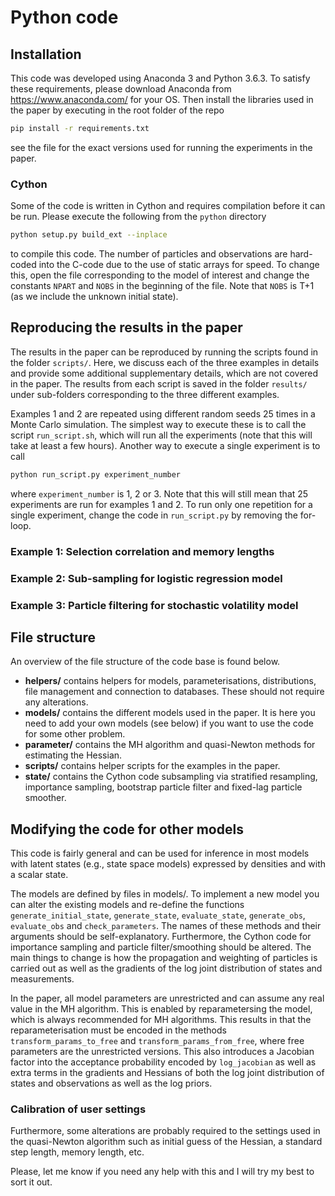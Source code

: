 # Python code

## Installation
This code was developed using Anaconda 3 and Python 3.6.3. To satisfy these requirements, please download Anaconda from https://www.anaconda.com/ for your OS. Then install the libraries used in the paper by executing in the root folder of the repo
``` bash
pip install -r requirements.txt
```
see the file for the exact versions used for running the experiments in the paper.

### Cython
Some of the code is written in Cython and requires compilation before it can be run. Please execute the following from the `python` directory
``` bash
python setup.py build_ext --inplace
```
to compile this code. The number of particles and observations are hard-coded into the C-code due to the use of static arrays for speed. To change this, open the file corresponding to the model of interest and change the constants `NPART` and `NOBS` in the beginning of the file. Note that `NOBS` is T+1 (as we include the unknown initial state).

## Reproducing the results in the paper
The results in the paper can be reproduced by running the scripts found in the folder `scripts/`. Here, we discuss each of the three examples in details and provide some additional supplementary details, which are not covered in the paper. The results from each script is saved in the folder `results/` under sub-folders corresponding to the three different examples.

Examples 1 and 2 are repeated using different random seeds 25 times in a Monte Carlo simulation. The simplest way to execute these is to call the script `run_script.sh`, which will run all the experiments (note that this will take at least a few hours). Another way to execute a single experiment is to call

``` bash
python run_script.py experiment_number
```

where `experiment_number` is 1, 2 or 3. Note that this will still mean that 25 experiments are run for examples 1 and 2. To run only one repetition for a single experiment, change the code in `run_script.py` by removing the for-loop.

### Example 1: Selection correlation and memory lengths

### Example 2: Sub-sampling for logistic regression model

### Example 3: Particle filtering for stochastic volatility model


## File structure
An overview of the file structure of the code base is found below.

* **helpers/** contains helpers for models, parameterisations, distributions, file management and connection to databases. These should not require any alterations.
* **models/** contains the different models used in the paper. It is here you need to add your own models (see below) if you want to use the code for some other problem.
* **parameter/** contains the MH algorithm and quasi-Newton methods for estimating the Hessian.
* **scripts/** contains helper scripts for the examples in the paper.
* **state/** contains the Cython code subsampling via stratified resampling, importance sampling, bootstrap particle filter and fixed-lag particle smoother.

## Modifying the code for other models
This code is fairly general and can be used for inference in most models with latent states (e.g., state space models) expressed by densities and with a scalar state.

The models are defined by files in models/. To implement a new model you can alter the existing models and re-define the functions `generate_initial_state`, `generate_state`, `evaluate_state`,  `generate_obs`, `evaluate_obs` and `check_parameters`. The names of these methods and their arguments should be self-explanatory. Furthermore, the Cython code for importance sampling and particle filter/smoothing should be altered. The main things to change is how the propagation and weighting of particles is carried out as well as the gradients of the log joint distribution of states and measurements.

In the paper, all model parameters are unrestricted and can assume any real value in the MH algorithm. This is enabled by reparametersing the model, which is always recommended for MH algorithms. This results in that the reparameterisation must be encoded in the methods `transform_params_to_free` and `transform_params_from_free`, where free parameters are the unrestricted versions. This also introduces a Jacobian factor into the acceptance probability encoded by `log_jacobian` as well as extra terms in the gradients and Hessians of both the log joint distribution of states and observations as well as the log priors.

### Calibration of user settings
Furthermore, some alterations are probably required to the settings used in the quasi-Newton algorithm such as initial guess of the Hessian, a standard step length, memory length, etc.

Please, let me know if you need any help with this and I will try my best to sort it out.
